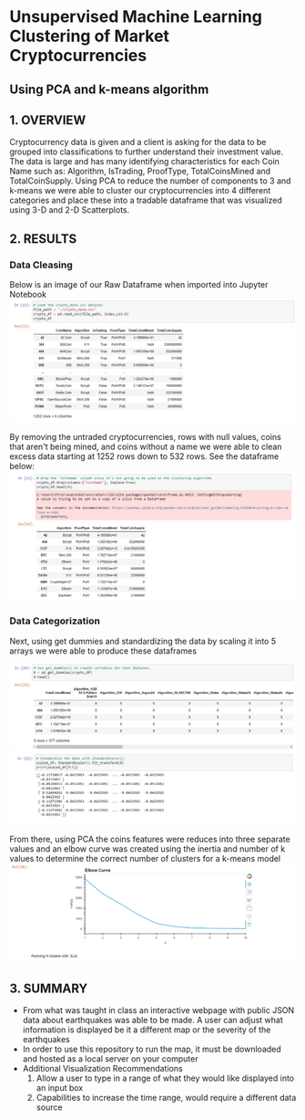 # Unsupervised Machine Learning Clustering of Market Cryptocurrencies
## Using PCA and k-means algorithm

## 1. OVERVIEW
Cryptocurrency data is given and a client is asking for the data to be grouped into classifications to further understand their investment value. The data is large and has many identifying characteristics for each Coin Name such as: Algorithm, IsTrading, ProofType, TotalCoinsMined and TotalCoinSupply. Using PCA to reduce the number of components to 3 and k-means we were able to cluster our cryptocurrencies into 4 different categories and place these into a tradable dataframe that was visualized using 3-D and 2-D Scatterplots.  

## 2. RESULTS
### Data Cleasing
Below is an image of our Raw Dataframe when imported into Jupyter Notebook 
![This is an image](https://github.com/chrisagordon/Cryptocurrencies/blob/main/Challenge/Images/Raw%20Dataframe.PNG)

By removing the untraded cryptocurrencies, rows with null values, coins that aren't being mined, and coins without a name we were able to clean excess data starting at 1252 rows down to 532 rows. See the dataframe below: 
![This is an image](https://github.com/chrisagordon/Cryptocurrencies/blob/main/Challenge/Images/Final%20Dataframe%20Cryptocurrencies.PNG) 

### Data Categorization

Next, using get dummies and standardizing the data by scaling it into 5 arrays we were able to produce these dataframes 

![This is an image](https://github.com/chrisagordon/Cryptocurrencies/blob/main/Challenge/Images/Using%20GetDummies%20on%20Dataframe.PNG) 
![This is an image](https://github.com/chrisagordon/Cryptocurrencies/blob/main/Challenge/Images/Standard%20Scaling%20Dataframe.PNG)

From there, using PCA the coins features were reduces into three separate values and an elbow curve was created using the inertia and number of k values to determine the correct number of clusters for a k-means model 
![This is an image](https://github.com/chrisagordon/Cryptocurrencies/blob/main/Challenge/Images/K%20value%20curve%20graph.PNG)



## 3. SUMMARY
- From what was taught in class an interactive webpage with public JSON data about earthquakes was able to be made. A user can adjust what information is displayed be it a different map or the severity of the earthquakes
- In order to use this repository to run the map, it must be downloaded and hosted as a local server on your computer 
- Additional Visualization Recommendations
  1) Allow a user to type in a range of what they would like displayed into an input box 
  2) Capabilities to increase the time range, would require a different data source
